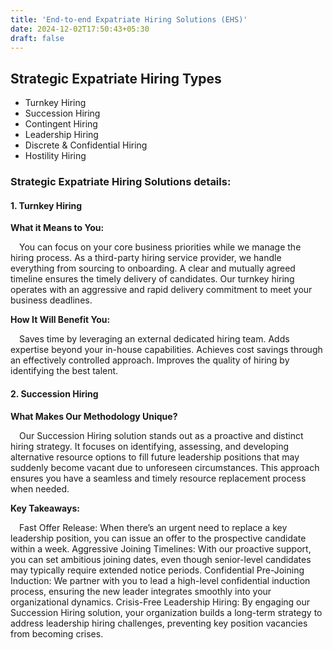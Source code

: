 ```yaml
---
title: 'End-to-end Expatriate Hiring Solutions (EHS)'
date: 2024-12-02T17:50:43+05:30
draft: false
---
```


## Strategic Expatriate Hiring Types

- ‌Turnkey Hiring
- ‌Succession Hiring
- ‌Contingent Hiring
- ‌Leadership Hiring
- ‌Discrete & Confidential Hiring
- ‌Hostility Hiring

### Strategic Expatriate Hiring Solutions details:

#### 1. Turnkey Hiring

**What it Means to You:**

&emsp;You can focus on your core business priorities while we manage the hiring process.
As a third-party hiring service provider, we handle everything from sourcing to onboarding.
A clear and mutually agreed timeline ensures the timely delivery of candidates.
Our turnkey hiring operates with an aggressive and rapid delivery commitment to meet your business deadlines.

**How It Will Benefit You:**

&emsp;Saves time by leveraging an external dedicated hiring team.
Adds expertise beyond your in-house capabilities.
Achieves cost savings through an effectively controlled approach.
Improves the quality of hiring by identifying the best talent.

#### 2. Succession Hiring

**What Makes Our Methodology Unique?**

&emsp;Our Succession Hiring solution stands out as a proactive and distinct hiring strategy. It focuses on identifying, assessing, and developing alternative resource options to fill future leadership positions that may suddenly become vacant due to unforeseen circumstances. This approach ensures you have a seamless and timely resource replacement process when needed.

**Key Takeaways:**

&emsp;Fast Offer Release: When there’s an urgent need to replace a key leadership position, you can issue an offer to the prospective candidate within a week.
Aggressive Joining Timelines: With our proactive support, you can set ambitious joining dates, even though senior-level candidates may typically require extended notice periods.
Confidential Pre-Joining Induction: We partner with you to lead a high-level confidential induction process, ensuring the new leader integrates smoothly into your organizational dynamics.
Crisis-Free Leadership Hiring: By engaging our Succession Hiring solution, your organization builds a long-term strategy to address leadership hiring challenges, preventing key position vacancies from becoming crises.

